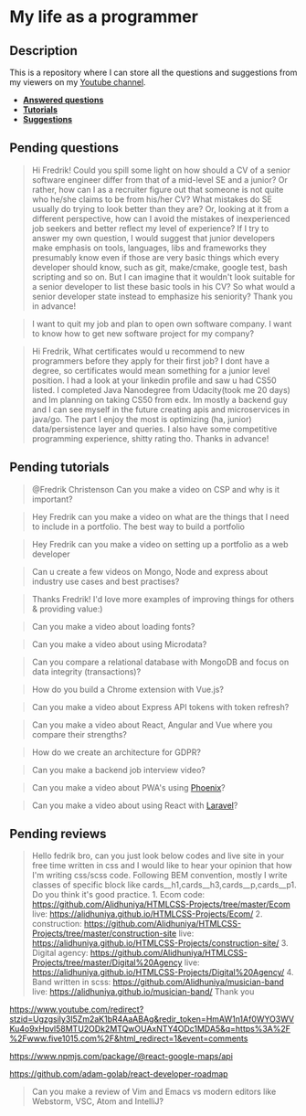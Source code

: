 # My life as a programmer

## Description

This is a repository where I can store all the 
questions and suggestions from my viewers on my [Youtube channel](https://www.youtube.com/user/Fidde12345).

* **[Answered questions](https://www.youtube.com/playlist?list=PLBAZWBMYeVYjXogYQDd1rwVI0c5YoioqU)**
* **[Tutorials](./tutorials.md)**
* **[Suggestions](./suggestions.md)**

## Pending questions

> Hi Fredrik! Could you spill some light on how should a CV of a senior software engineer differ from that of a mid-level SE and a junior? Or rather, how can I as a recruiter figure out that someone is not quite who he/she claims to be from his/her CV? What mistakes do SE usually do trying to look better than they are? Or, looking at it from a different perspective, how can I avoid the mistakes of inexperienced job seekers and better reflect my level of experience? If I try to answer my own question, I would suggest that junior developers make emphasis on tools, languages, libs and frameworks they presumably know even if those are very basic things which every developer should know, such as git, make/cmake, google test, bash scripting and so on. But I can imagine that it wouldn't look suitable for a senior developer to list these basic tools in his CV? So what would a senior developer state instead to emphasize his seniority? Thank you in advance!

> I want to quit my job and plan to open own software company. I want to know how to get new software project for my company?

> Hi Fredrik, What certificates would u recommend to new programmers before they apply for their first job? I dont have a degree, so certificates would mean something for a junior level position. I had a look at your linkedin profile and saw u had CS50 listed. I completed Java Nanodegree from Udacity(took me 20 days) and Im planning on taking CS50 from edx. Im mostly a backend guy and I can see myself in the future creating apis and microservices in java/go. The part I enjoy the most is optimizing (ha, junior) data/persistence layer and queries.  I also have some competitive programming experience, shitty rating tho. Thanks in advance!

## Pending tutorials

> @Fredrik Christenson Can you make a video on CSP and why is it important?

> Hey Fredrik can you make a video on what are the things that I need to include in a portfolio. The best way to build a portfolio

> Hey Fredrik can you make a video on setting up a portfolio as a web developer

> Can u create a few videos on Mongo, Node and express about industry use cases and best practises?

> Thanks Fredrik! I'd love more examples of improving things for others & providing value:)

> Can you make a video about loading fonts?

> Can you make a video about using Microdata?

> Can you compare a relational database with MongoDB and focus on data integrity (transactions)?

> How do you build a Chrome extension with Vue.js?

> Can you make a video about Express API tokens with token refresh?

> Can you make a video about React, Angular and Vue where you compare their strengths?

> How do we create an architecture for GDPR?

> Can you make a backend job interview video?

> Can you make a video about PWA's using [Phoenix](http://phoenixframework.org)?

> Can you make a video about using React with [Laravel](https://laravel.com/)?

## Pending reviews

> Hello fedrik bro, can you just look below codes and live site in your free time written in css  and I would like to hear your opinion that how I'm writing css/scss code. Following BEM convention, mostly I write classes of specific block like cards__h1,cards__h3,cards__p,cards__p1. Do you think it's good practice. 1. Ecom code: https://github.com/Alidhuniya/HTMLCSS-Projects/tree/master/Ecom live: https://alidhuniya.github.io/HTMLCSS-Projects/Ecom/ 2. construction: https://github.com/Alidhuniya/HTMLCSS-Projects/tree/master/construction-site live:  https://alidhuniya.github.io/HTMLCSS-Projects/construction-site/ 3. Digital agency: https://github.com/Alidhuniya/HTMLCSS-Projects/tree/master/Digital%20Agency live:  https://alidhuniya.github.io/HTMLCSS-Projects/Digital%20Agency/ 4. Band written in scss:  https://github.com/Alidhuniya/musician-band live:  https://alidhuniya.github.io/musician-band/ Thank you

https://www.youtube.com/redirect?stzid=Ugzgsily3I5Zm2aK1bR4AaABAg&redir_token=HmAW1n1Af0WYO3WVKu4o9xHpvl58MTU2ODk2MTQwOUAxNTY4ODc1MDA5&q=https%3A%2F%2Fwww.five1015.com%2F&html_redirect=1&event=comments

https://www.npmjs.com/package/@react-google-maps/api

https://github.com/adam-golab/react-developer-roadmap

> Can you make a review of Vim and Emacs vs modern editors like Webstorm, VSC, Atom and IntelliJ?
